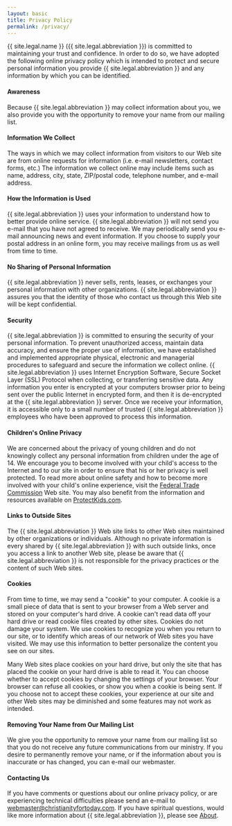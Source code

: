 ```yaml
---
layout: basic
title: Privacy Policy
permalink: /privacy/
---
```


{{ site.legal.name }} ({{ site.legal.abbreviation }}) is committed to maintaining your trust and confidence. In order to do so, we have adopted the following online privacy policy which is intended to protect and secure personal information you provide {{ site.legal.abbreviation }} and any information by which you can be identified.

#### Awareness

Because {{ site.legal.abbreviation }} may collect information about you, we also provide you with the opportunity to remove your name from our mailing list.

#### Information We Collect

The ways in which we may collect information from visitors to our Web site are from online requests for information (i.e. e-mail newsletters, contact forms, etc.) The information we collect online may include items such as name, address, city, state, ZIP/postal code, telephone number, and e-mail address.

#### How the Information is Used

{{ site.legal.abbreviation }} uses your information to understand how to better provide online service. {{ site.legal.abbreviation }} will not send you e-mail that you have not agreed to receive. We may periodically send you e-mail announcing news and event information. If you choose to supply your postal address in an online form, you may receive mailings from us as well from time to time.

#### No Sharing of Personal Information

{{ site.legal.abbreviation }} never sells, rents, leases, or exchanges your personal information with other organizations. {{ site.legal.abbreviation }} assures you that the identity of those who contact us through this Web site will be kept confidential.

#### Security

{{ site.legal.abbreviation }} is committed to ensuring the security of your personal information. To prevent unauthorized access, maintain data accuracy, and ensure the proper use of information, we have established and implemented appropriate physical, electronic and managerial procedures to safeguard and secure the information we collect online. {{ site.legal.abbreviation }} uses Internet Encryption Software, Secure Socket Layer (SSL) Protocol when collecting, or transferring sensitive data. Any information you enter is encrypted at your computers browser prior to being sent over the public Internet in encrypted form, and then it is de-encrypted at the {{ site.legal.abbreviation }} server. Once we receive your information, it is accessible only to a small number of trusted {{ site.legal.abbreviation }} employees who have been approved to process this information.

#### Children's Online Privacy

We are concerned about the privacy of young children and do not knowingly collect any personal information from children under the age of 14. We encourage you to become involved with your child's access to the Internet and to our site in order to ensure that his or her privacy is well protected. To read more about online safety and how to become more involved with your child's online experience, visit the [Federal Trade Commission](https://www.ftc.gov/news-events/media-resources/protecting-consumer-privacy/kids-privacy-coppa "Federal Trade Commission") Web site. You may also benefit from the information and resources available on [ProtectKids.com](http://www.protectkids.com/).

#### Links to Outside Sites

The {{ site.legal.abbreviation }} Web site links to other Web sites maintained by other organizations or individuals. Although no private information is every shared by {{ site.legal.abbreviation }} with such outside links, once you access a link to another Web site, please be aware that {{ site.legal.abbreviation }} is not responsible for the privacy practices or the content of such Web sites.

#### Cookies

From time to time, we may send a "cookie" to your computer. A cookie is a small piece of data that is sent to your browser from a Web server and stored on your computer's hard drive. A cookie can't read data off your hard drive or read cookie files created by other sites. Cookies do not damage your system. We use cookies to recognize you when you return to our site, or to identify which areas of our network of Web sites you have visited. We may use this information to better personalize the content you see on our sites.

Many Web sites place cookies on your hard drive, but only the site that has placed the cookie on your hard drive is able to read it. You can choose whether to accept cookies by changing the settings of your browser. Your browser can refuse all cookies, or show you when a cookie is being sent. If you choose not to accept these cookies, your experience at our site and other Web sites may be diminished and some features may not work as intended.

#### Removing Your Name from Our Mailing List

We give you the opportunity to remove your name from our mailing list so that you do not receive any future communications from our ministry. If you desire to permanently remove your name, or if the information about you is inaccurate or has changed, you can e-mail our webmaster.

#### Contacting Us

If you have comments or questions about our online privacy policy, or are experiencing technical difficulties please send an e-mail to webmaster@christianityfortoday.com. If you have spiritual questions, would like more information about {{ site.legal.abbreviation }}, please see [About](/about/).
